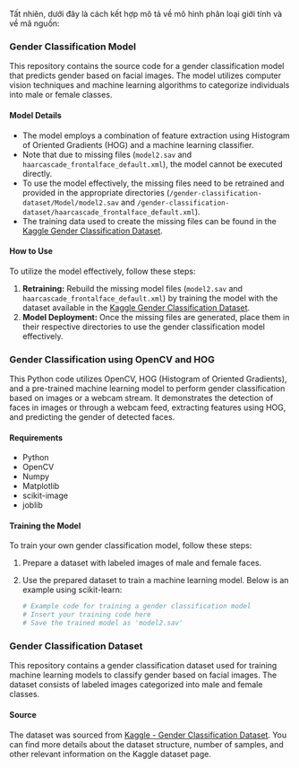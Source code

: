 Tất nhiên, dưới đây là cách kết hợp mô tả về mô hình phân loại giới tính và về mã nguồn:

### Gender Classification Model

This repository contains the source code for a gender classification model that predicts gender based on facial images. The model utilizes computer vision techniques and machine learning algorithms to categorize individuals into male or female classes.

#### Model Details
- The model employs a combination of feature extraction using Histogram of Oriented Gradients (HOG) and a machine learning classifier.
- Note that due to missing files (`model2.sav` and `haarcascade_frontalface_default.xml`), the model cannot be executed directly.
- To use the model effectively, the missing files need to be retrained and provided in the appropriate directories (`/gender-classification-dataset/Model/model2.sav` and `/gender-classification-dataset/haarcascade_frontalface_default.xml`).
- The training data used to create the missing files can be found in the [Kaggle Gender Classification Dataset](https://www.kaggle.com/datasets/cashutosh/gender-classification-dataset).

#### How to Use
To utilize the model effectively, follow these steps:
1. **Retraining:** Rebuild the missing model files (`model2.sav` and `haarcascade_frontalface_default.xml`) by training the model with the dataset available in the [Kaggle Gender Classification Dataset](https://www.kaggle.com/datasets/cashutosh/gender-classification-dataset).
2. **Model Deployment:** Once the missing files are generated, place them in their respective directories to use the gender classification model effectively.

### Gender Classification using OpenCV and HOG

This Python code utilizes OpenCV, HOG (Histogram of Oriented Gradients), and a pre-trained machine learning model to perform gender classification based on images or a webcam stream. It demonstrates the detection of faces in images or through a webcam feed, extracting features using HOG, and predicting the gender of detected faces.

#### Requirements
- Python
- OpenCV
- Numpy
- Matplotlib
- scikit-image
- joblib

#### Training the Model
To train your own gender classification model, follow these steps:

1. Prepare a dataset with labeled images of male and female faces.
2. Use the prepared dataset to train a machine learning model. Below is an example using scikit-learn:

   ```python
   # Example code for training a gender classification model
   # Insert your training code here
   # Save the trained model as 'model2.sav'
   ```

### Gender Classification Dataset

This repository contains a gender classification dataset used for training machine learning models to classify gender based on facial images. The dataset consists of labeled images categorized into male and female classes.

#### Source
The dataset was sourced from [Kaggle - Gender Classification Dataset](https://www.kaggle.com/datasets/cashutosh/gender-classification-dataset). You can find more details about the dataset structure, number of samples, and other relevant information on the Kaggle dataset page.
